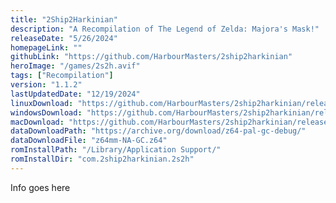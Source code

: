 ```yaml
---
title: "2Ship2Harkinian"
description: "A Recompilation of The Legend of Zelda: Majora's Mask!"
releaseDate: "5/26/2024"
homepageLink: ""
githubLink: "https://github.com/HarbourMasters/2ship2harkinian"
heroImage: "/games/2s2h.avif"
tags: ["Recompilation"]
version: "1.1.2"
lastUpdatedDate: "12/19/2024"
linuxDownload: "https://github.com/HarbourMasters/2ship2harkinian/releases/download/1.1.2/2Ship-Satoko-Charlie-Linux.zip"
windowsDownload: "https://github.com/HarbourMasters/2ship2harkinian/releases/download/1.1.2/2Ship-Satoko-Charlie-Win64.zip"
macDownload: "https://github.com/HarbourMasters/2ship2harkinian/releases/download/1.1.2/2Ship-Satoko-Charlie-Mac.zip"
dataDownloadPath: "https://archive.org/download/z64-pal-gc-debug/"
dataDownloadFile: "z64mm-NA-GC.z64"
romInstallPath: "/Library/Application Support/"
romInstallDir: "com.2ship2harkinian.2s2h"
---
```


Info goes here